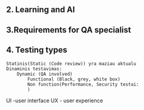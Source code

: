 ## 2. Learning and AI
## 3.Requirements for QA specialist

## 4. Testing types
```
Statinis(Static (Code review)) yra maziau aktualu
Dinaminis testavimas:
    Dynamic (QA involved)
        Functional (Black, grey, white box)
        Non function(Performance, Security testai:
        )

```
UI -user interface
UX - user experience